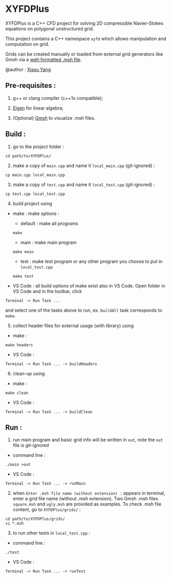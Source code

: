 # XYFDPlus
XYFDPlus is a C++ CFD project for solving 2D compressible Navier-Stokes equations on polygonal unstructured grid.

This project contains a C++ namespace `xyfd` which allows manipulation and computation on grid.

Grids can be created manually or loaded from external grid generators like Gmsh via a
[well-formatted .msh file](https://gmsh.info/doc/texinfo/gmsh.html#MSH-file-format-version-2-_0028Legacy_0029).

@author : [Xiasu Yang](mailto:yangxiasu75@gmail.com)

## Pre-requisites :
1. g++ or clang compiler (c++1x compatible);

2. [Eigen](http://eigen.tuxfamily.org/index.php?title=Main_Page) for linear algebra;

3. (Optional) [Gmsh](https://gmsh.info/#Download) to visualize .msh files.

## Build :
1. go to the project folder :
```
cd path/to/XYFDPlus/
```

2. make a copy of `main.cpp` and name it `local_main.cpp` (git-ignored) :
```
cp main.cpp local_main.cpp
```

3. make a copy of `test.cpp` and name it `local_test.cpp` (git-ignored) :
```
cp test.cpp local_test.cpp
```

4. build project using
  - make : 
  make options :
    - default : make all programs
    ```
    make
    ```
    - main : make main program
    ```
    make main
    ```
    - test : make test program or any other program you choose to put in `local_test.cpp`
    ```
    make test
    ```
    
  - VS Code :
  all build options of make exist also in VS Code. Open folder in VS Code and in the toolbar, click
  ```
  Terminal -> Run Task ...
  ```
  and select one of the tasks above to run, ex. `buildAll` task corresponds to `make`.
  
5. collect header files for external usage (with library) using
  - make :
  ```
  make headers
  ```
  - VS Code :
  ```
  Terminal -> Run Task ... -> buildHeaders
  ```
  
6. clean-up using
  - make :
  ```
  make clean
  ```
  - VS Code :
  ```
  Terminal -> Run Task ... -> buildClean
  ```


## Run :
1. run main program and basic grid info will be written in `out`, note the `out` file is git-ignored
  - command line :
  ```
  ./main >out
  ```
  - VS Code :
  ```
  Terminal -> Run Task ... -> runMain
  ```

2. when `Enter .msh file name (without extension) :` appears in terminal, enter a grid file name (without .msh extension).
Two Gmsh .msh files `square.msh` and `ugly.msh` are provided as examples. To check .msh file content, go to `XYFDPlus/grids/` :
```
cd path/to/XYFDPlus/grids/
vi *.msh
```

3. to run other tests in `local_test.cpp` :
  - command line :
  ```
  ./test
  ```
  - VS Code :
  ```
  Terminal -> Run Task ... -> runTest
  ```
